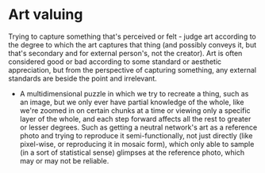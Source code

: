 
# Art valuing
Trying to capture something that's perceived or felt - judge art according to the degree to which the art captures that thing (and possibly conveys it, but that's secondary and for external person's, not the creator). Art is often considered good or bad according to some standard or aesthetic appreciation, but from the perspective of capturing something, any external standards are beside the point and irrelevant.
- A multidimensional puzzle in which we try to recreate a thing, such as an image, but we only ever have partial knowledge of the whole, like we're zoomed in on certain chunks at a time or viewing only a specific layer of the whole, and each step forward affects all the rest to greater or lesser degrees. Such as getting a neutral network's art as a reference photo and trying to reproduce it semi-functionally, not just directly (like pixel-wise, or reproducing it in mosaic form), which only able to sample (in a sort of statistical sense) glimpses at the reference photo, which may or may not be reliable.